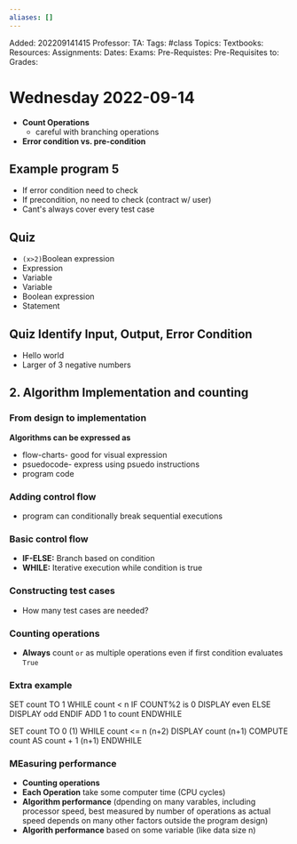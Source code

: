 ```yaml
---
aliases: []
---
```

Added: 202209141415
Professor:
TA:
Tags: #class
Topics: 
Textbooks:
Resources:
Assignments:
Dates:
Exams:
Pre-Requistes:
Pre-Requisites to:
Grades:

# Wednesday 2022-09-14
- **Count Operations**
	- careful with branching operations
- **Error condition vs. pre-condition**
## Example program 5
- If error condition need to check
- If precondition, no need to check (contract w/ user)
- Cant's always cover every test case
## Quiz
- `(x>2)`Boolean expression
- Expression
- Variable
- Variable
- Boolean expression
- Statement
## Quiz Identify Input, Output, Error Condition
- Hello world
- Larger of 3 negative numbers
## 2. Algorithm Implementation and counting
### From design to implementation
**Algorithms can be expressed as**
- flow-charts- good for visual expression
- psuedocode- express using psuedo instructions
- program code
### Adding control flow
- program can conditionally break sequential executions
### Basic control flow
- **IF-ELSE:** Branch based on condition
- **WHILE:** Iterative execution while condition is true
### Constructing test cases
- How many test cases are needed?
### Counting operations
- **Always** count `or` as multiple operations even if first condition evaluates `True`

### Extra example
SET count TO 1
WHILE count < n
	IF COUNT%2 is 0
		DISPLAY even
	ELSE
		DISPLAY odd
	ENDIF
	ADD 1 to count
ENDWHILE

SET count TO 0 (1)
WHILE count <= n (n+2)
	DISPLAY count (n+1)
	COMPUTE count AS count + 1 (n+1)
ENDWHILE

### MEasuring performance
- **Counting operations**
- **Each Operation** take some computer time (CPU cycles)
- **Algorithm performance** (dpending on many varables, including processor speed, best measured by number of operations as actual speed depends on many other factors outside the program design)
- **Algorith performance** based on some variable (like data size n)